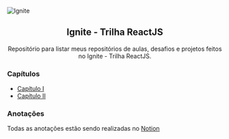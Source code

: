 <img alt="Ignite" src="https://i.imgur.com/eCVyxxy.png">
<h2 align="center">
  Ignite - Trilha ReactJS
</h2>
<p align="center">
Repositório para listar meus repositórios de aulas, desafios e projetos feitos no Ignite - Trilha ReactJS.
</p>

### Capítulos

- [Capítulo I](https://github.com/leticiafrontend/ignite-react/tree/main/capitulo-01)
- [Capítulo II](https://github.com/leticiafrontend/ignite-react/tree/main/capitulo-02)

### Anotações

Todas as anotações estão sendo realizadas no [Notion](https://www.notion.so/React-5fd83bba27cc4cf1bde3918f60ca5871)
